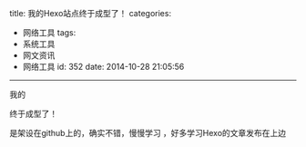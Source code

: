 title: 我的Hexo站点终于成型了！
categories:
  - 网络工具
tags:
  - 系统工具
  - 网文资讯
  - 网络工具
id: 352
date: 2014-10-28 21:05:56
---

我的

终于成型了！

是架设在github上的，确实不错，慢慢学习 ，好多学习Hexo的文章发布在上边